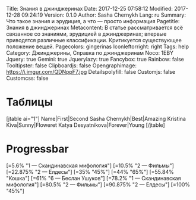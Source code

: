 Title: Знания в джинджеринах
Date: 2017-12-25 07:58:12
Modified: 2017-12-28 09:24:19
Version: 0.1.0
Author: Sasha Chernykh
Lang: ru
Summary: Что такое знания и эрудиция, а что — просто информация
Pagetitle: Знания в джинджеринах
Metacontent: В статье рассматривается всё связанное со знаниями, эрудицией в джинджеринах; впервые приводятся различные классификации. Критикуется существующее положение вещей.
Pagecolors: gingerinas
Iconleftorright: right
Tags: help
Category: Джинджерины, Справка по джинджеринам
Noco: 1EBY
Jquery: true
Gemini: true
Jquerylazy: true
Fancybox: true
Rainbow: false
Tooltipster: false
Clipboardjs: false
Opengraphimage: https://i.imgur.com/QDNppF7.jpg
Detailspolyfill: false
Customjs: false
Customcss: false

# Таблицы

[jtable ai="1"]
Name|First|Second
Sasha Chernykh|Best|Amazing
Kristina Kiva|Sunny|Floweret
Katya Desyatnikova|Forever|Young
[/jtable]

# Progressbar

[=5.6% "1 — Скандинавская мифология"]
[=10.5% "2 — Фильмы"]
[=22.875% "2 — Елдесы"]
[=35% "45%"]
[=44% "65%"]
[=55.84% "Кошка"]
[=61% "6 — Беслан Ушуков"]
[=78.2% "1 — Скандинавская мифология"]
[=80.5% "2 — Фильмы"]
[=90.875% "2 — Елдесы"]
[=100% "45%"]

